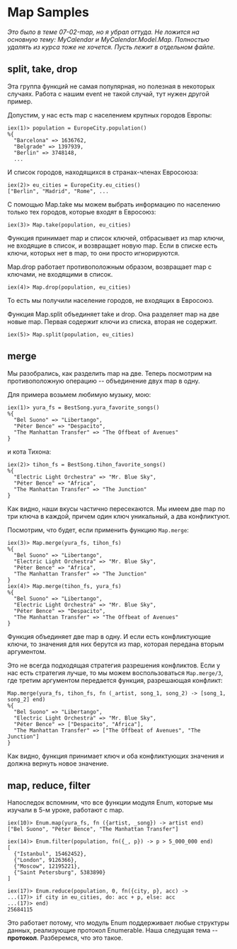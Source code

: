 # Map Samples

_Это было в теме 07-02-map, но я убрал оттуда. Не ложится на основную тему: MyCalendar и MyCalendar.Model.Map. Полностью удалять из курса тоже не хочется. Пусть лежит в отдельном файле._


## split, take, drop

Эта группа функций не самая популярная, но полезная в некоторых случаях. Работа с нашим event не такой случай, тут нужен другой пример.

Допустим, у нас есть map с населением крупных городов Европы:

```elixir-iex
iex(1)> population = EuropeCity.population()
%{
  "Barcelona" => 1636762,
  "Belgrade" => 1397939,
  "Berlin" => 3748148,
  ...
```

И список городов, находящихся в странах-членах Евросоюза:

```elixir-iex
iex(2)> eu_cities = EuropeCity.eu_cities()
["Berlin", "Madrid", "Rome", ...
```

С помощью Map.take мы можем выбрать информацию по населению только тех городов, которые входят в Евросоюз:

```elixir-iex
iex(3)> Map.take(population, eu_cities)
```

Функция принимает map и список ключей, отбрасывает из map ключи, не входящие в список, и возвращает новую map. Если в списке есть ключи, которых нет в map, то они просто игнорируются.

Map.drop работает противоположным образом, возвращает map с ключами, не входящими в список.

```elixir-iex
iex(4)> Map.drop(population, eu_cities)
```

То есть мы получили население городов, не входящих в Евросоюз.

Функция Map.split объединяет take и drop. Она разделяет map на две новые map. Первая содержит ключи из списка, вторая не содержит.

```elixir-iex
iex(5)> Map.split(population, eu_cities)
```

## merge

Мы разобрались, как разделить map на две. Теперь посмотрим на противоположную операцию -- объединение двух map в одну.

Для примера возьмем любимую музыку, мою:

```elixir-iex
iex(1)> yura_fs = BestSong.yura_favorite_songs()
%{
  "Bel Suono" => "Libertango",
  "Péter Bence" => "Despacito",
  "The Manhattan Transfer" => "The Offbeat of Avenues"
}
```

и кота Тихона:

```elixir-iex
iex(2)> tihon_fs = BestSong.tihon_favorite_songs()
%{
  "Electric Light Orchestra" => "Mr. Blue Sky",
  "Péter Bence" => "Africa",
  "The Manhattan Transfer" => "The Junction"
}
```

Как видно, наши вкусы частично пересекаются. Мы имеем две map по три ключа в каждой, причем один ключ уникальный, а два конфликтуют.

Посмотрим, что будет, если применить функцию `Map.merge`:

```elixir-iex
iex(3)> Map.merge(yura_fs, tihon_fs)
%{
  "Bel Suono" => "Libertango",
  "Electric Light Orchestra" => "Mr. Blue Sky",
  "Péter Bence" => "Africa",
  "The Manhattan Transfer" => "The Junction"
}
iex(4)> Map.merge(tihon_fs, yura_fs)
%{
  "Bel Suono" => "Libertango",
  "Electric Light Orchestra" => "Mr. Blue Sky",
  "Péter Bence" => "Despacito",
  "The Manhattan Transfer" => "The Offbeat of Avenues"
}
```

Функция объединяет две map в одну. И если есть конфликтующие ключи, то значения для них берутся из map, которая передана вторым аргументом.

Это не всегда подходящая стратегия разрешения конфликтов. Если у нас есть стратегия лучше, то мы можем воспользоваться `Map.merge/3`, где третим аргументом передается функция, разрешающая конфликт:

```elixir-iex
Map.merge(yura_fs, tihon_fs, fn (_artist, song_1, song_2) -> [song_1, song_2] end)
%{
  "Bel Suono" => "Libertango",
  "Electric Light Orchestra" => "Mr. Blue Sky",
  "Péter Bence" => ["Despacito", "Africa"],
  "The Manhattan Transfer" => ["The Offbeat of Avenues", "The Junction"]
}
```

Как видно, функция принимает ключ и оба конфликтующих значения и должна вернуть новое значение.

## map, reduce, filter

Напоследок вспомним, что все функции модуля Enum, которые мы изучали в 5-м уроке, работают с map.

```elixir-iex
iex(10)> Enum.map(yura_fs, fn ({artist, _song}) -> artist end)
["Bel Suono", "Péter Bence", "The Manhattan Transfer"]

iex(14)> Enum.filter(population, fn({_, p}) -> p > 5_000_000 end)
[
  {"Istanbul", 15462452},
  {"London", 9126366},
  {"Moscow", 12195221},
  {"Saint Petersburg", 5383890}
]

iex(17)> Enum.reduce(population, 0, fn({city, p}, acc) ->
...(17)> if city in eu_cities, do: acc + p, else: acc
...(17)> end)
25684115
```

Это работает потому, что модуль Enum поддерживает любые структуры данных, реализующие протокол Enumerable. Наша следущая тема -- **протокол**. Разберемся, что это такое.
